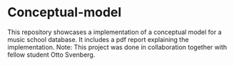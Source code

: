 # Conceptual-model
This repository showcases a implementation of a conceptual model for a music school database. It includes a pdf report explaining the implementation. Note: This project was done in collaboration together with fellow student Otto Svenberg.

